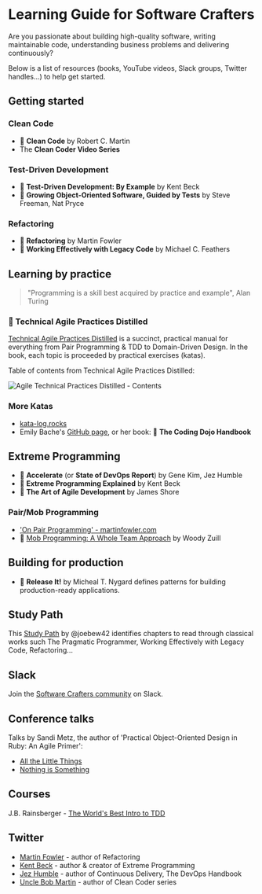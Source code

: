 # Learning Guide for Software Crafters

Are you passionate about building high-quality software, writing maintainable code, understanding business problems and delivering continuously?

Below is a list of resources (books, YouTube videos, Slack groups, Twitter handles...) to help get started.

## Getting started

### Clean Code

- :book: **Clean Code** by Robert C. Martin
- The **Clean Coder Video Series**

### Test-Driven Development

- :book: **Test-Driven Development: By Example** by Kent Beck
- :book: **Growing Object-Oriented Software, Guided by Tests** by Steve Freeman, Nat Pryce

### Refactoring

- :book: **Refactoring** by Martin Fowler
- :book: **Working Effectively with Legacy Code** by Michael C. Feathers

## Learning by practice

> "Programming is a skill best acquired by practice and example", Alan Turing

### :book: Technical Agile Practices Distilled

[Technical Agile Practices Distilled](https://leanpub.com/agiletechnicalpracticesdistilled) is a succinct, practical manual for everything from Pair Programming & TDD to Domain-Driven Design. In the book, each topic is proceeded by practical exercises (katas).

Table of contents from Technical Agile Practices Distilled:

![Agile Technical Practices Distilled - Contents](/images/agile-technical-practices-distilled-contents.png)

### More Katas

- [kata-log.rocks](https://kata-log.rocks/)
- Emily Bache's [GitHub page](https://github.com/emilybache), or her book: :book: **The Coding Dojo Handbook**

## Extreme Programming

- :book: **Accelerate** (or **State of DevOps Report**) by Gene Kim, Jez Humble
- :book: **Extreme Programming Explained** by Kent Beck
- :book: **The Art of Agile Development** by James Shore

### Pair/Mob Programming

- ['On Pair Programming' - martinfowler.com](https://martinfowler.com/articles/on-pair-programming.html)
- :book: [Mob Programming: A Whole Team Approach](https://leanpub.com/mobprogramming) by Woody Zuill

## Building for production

- :book: **Release It!** by Micheal T. Nygard defines patterns for building production-ready applications.

## Study Path

This [Study Path](https://github.com/joebew42/study-path) by @joebew42 identifies chapters to read through classical works such The Pragmatic Programmer, Working Effectively with Legacy Code, Refactoring...

## Slack

Join the [Software Crafters community](http://slack.softwarecraftsmanship.org/) on Slack.

## Conference talks

Talks by Sandi Metz, the author of 'Practical Object-Oriented Design in Ruby: An Agile Primer':
- [All the Little Things](https://youtu.be/8bZh5LMaSmE)
- [Nothing is Something](https://youtu.be/OMPfEXIlTVE)

## Courses

J.B. Rainsberger - [The World's Best Intro to TDD](https://online-training.jbrains.ca/p/wbitdd-01)

## Twitter

- [Martin Fowler](https://twitter.com/martinfowler) - author of Refactoring
- [Kent Beck](https://twitter.com/KentBeck) - author & creator of Extreme Programming
- [Jez Humble](https://twitter.com/jezhumble) - author of Continuous Delivery, The DevOps Handbook
- [Uncle Bob Martin](https://twitter.com/unclebobmartin) - author of Clean Coder series